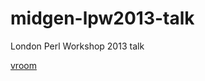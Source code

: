 midgen-lpw2013-talk
===================

London Perl Workshop 2013 talk

[vroom](http://kevindawson.github.io/midgen-lpw2013-talk)

